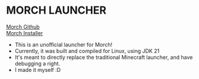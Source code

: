 # MORCH LAUNCHER
[Morch Github](https://github.com/MorchClient)<br>
[Morch Installer](https://github.com/MorchClient/installer)

- This is an unofficial launcher for Morch!
- Currently, it was built and compiled for Linux, using JDK 21
- It's meant to directly replace the traditional Minecraft launcher, and have debugging a right.
- I made it myself :D
